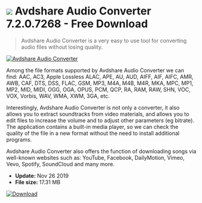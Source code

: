 # ![](https://cdn.softexe.net/static/icon/win.gif) Avdshare Audio Converter 7.2.0.7268 - Free Download

> Avdshare Audio Converter is a very easy to use tool for converting audio files without losing quality.

[![Avdshare Audio Converter](https://gallery.dpcdn.pl/imgc/Tools/90623/g_-_420x350_1.5_-_x63eab6bb-bfbb-4239-bc23-ce8eb0e07b59.jpg)](https://softexe.net/win/multimedia/audio-utilities/avdshare-audio-converter:hfeb.html)

Among the file formats supported by Avdshare Audio Converter we can find: AAC, AC3, Apple Lossless ALAC, APE, AU, AUD, AIFF, AIF, AIFC, AMR, AWB, CAF, DTS, DSS, FLAC, GSM, MP3, M4A, M4B, M4R, MKA, MPC, MP1, MP2, MID, MIDI, OGG, OGA, OPUS, PCM, QCP, RA, RAM, RAW, SHN, VOC, VOX, Vorbis, WAV, WMA, XWM, 3GA, etc.
 
 Interestingly, Avdshare Audio Converter is not only a converter, it also allows you to extract soundtracks from video materials, and allows you to edit files to increase the volume and to adjust other parameters (eg bitrate). The application contains a built-in media player, so we can check the quality of the file in a new format without the need to install additional programs.
 
 Avdshare Audio Converter also offers the function of downloading songs via well-known websites such as: YouTube, Facebook, DailyMotion, Vimeo, Vevo, Spotify, SoundCloud and many more.


- **Update:** Nov 26 2019
- **File size:** 17.31 MB

[![Download](https://cdn.softexe.net/static/img/download.png)](https://softexe.net/win/multimedia/audio-utilities/avdshare-audio-converter:hfeb.html)

